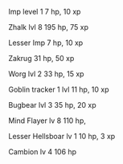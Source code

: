 Imp level 1
7 hp, 10 xp

Zhalk lvl 8
195 hp, 75 xp

Lesser Imp
7 hp, 10 xp

Zakrug
31 hp, 50 xp

Worg lvl 2
33 hp, 15 xp

Goblin tracker 1 lvl
11 hp, 10 xp

Bugbear lvl 3
35 hp, 20 xp

Mind Flayer lv 8
110 hp, 

Lesser Hellsboar lv 1
10 hp, 3 xp

Cambion lv 4
106 hp
